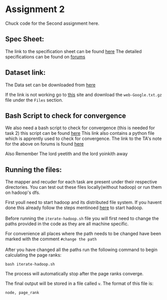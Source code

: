 # Assignment 2
Chuck code for the Second assignment here. 

## Spec Sheet:
The link to the specification sheet can be found [here](https://forum.pesu.io/uploads/short-url/mAlIiisafHf7Ovcz3L0CkdyZlrI.pdf)
The detailed specifications can be found on [forums](https://forum.pesu.io/t/assignment-2-updated-specifications-latest/13533)

## Dataset link:
The Data set can be downloaded from [here](https://snap.stanford.edu/data/web-Google.txt.gz)

If the link is not working go to [this](https://snap.stanford.edu/data/web-Google.html) site and download the ```web-Google.txt.gz``` file under the ```Files``` section.

## Bash Script to check for convergence
We also need a bash script to check for convergence (this is needed for task 2) this script can be found [here](https://drive.google.com/drive/folders/1mxBS0gKctuPFV-Dss5qvCcUs8P2pffFq) 
This link also contains a python file which is apprently used to check for convergence.
The link to the TA's note for the above on forums is found [here](https://forum.pesu.io/t/important-bash-script-for-convergence-check-assignment-2/13607)

Also Remember 
The lord yeetith and the lord yoinkith away

## Running the files:

The mapper and recuder for each task are present under their respective directories. You can test out these files locally(without hadoop) or run them on hadoop's dfs. 


First youll need to start hadoop and its distributed file system. If you havent done this already follow the steps mentinoed [here](https://github.com/morpheu513/big_data_assignments/tree/master/assignment_1#step-1-starting-hadoop) to start hadoop.
<br>
<br>
Before running the ```iterate-hadoop.sh``` file you will first need to change the paths provided in the code as they are all machine specific.

For convenience all places where the path needs to be changed have been marked with the comment  ```#change the path```
<br>
<br>
After you have changed all the paths run the following command to begin calculating the page ranks:
```
bash iterate-hadoop.sh
```

The process will automatically stop after the page ranks converge. 

The final output will be stored in a file called ```v```. The format of this file is:
```
node, page_rank
```